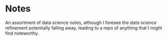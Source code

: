 # Notes

An assortment of data science notes, although I foresee the *data science* refinement potentially falling away, leading to a repo of anything that I might find noteworthy.
